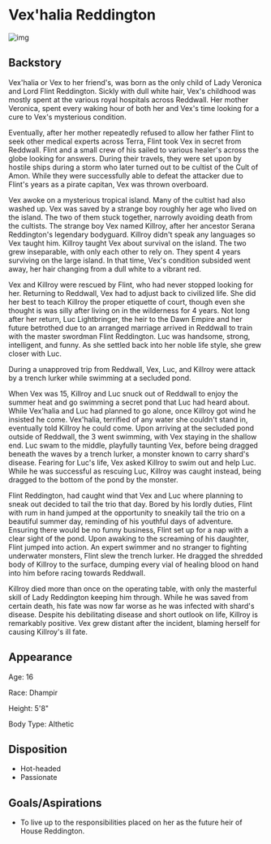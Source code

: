 # Vex'halia Reddington

![img](Vex'haliaReddington.png)

## Backstory

Vex'halia or Vex to her friend's, was born as the only child of Lady Veronica and Lord Flint Reddington. Sickly with dull white hair, Vex's childhood was mostly spent at the various royal hospitals across Reddwall. Her mother Veronica, spent every waking hour of both her and Vex's time looking for a cure to Vex's mysterious condition.

Eventually, after her mother repeatedly refused to allow her father Flint to seek other medical experts across Terra, Flint took Vex in secret from Reddwall. Flint and a small crew of his sailed to various healer's across the globe looking for answers. During their travels, they were set upon by hostile ships during a storm who later turned out to be cultist of the Cult of Amon. While they were successfully able to defeat the attacker due to Flint's years as a pirate capitan, Vex was thrown overboard.

Vex awoke on a mysterious tropical island. Many of the cultist had also washed up. Vex was saved by a strange boy roughly her age who lived on the island. The two of them stuck together, narrowly avoiding death from the cultists. The strange boy Vex named Killroy, after her ancestor Serana Reddington's legendary bodyguard. Killroy didn't speak any languages so Vex taught him. Killroy taught Vex about survival on the island. The two grew inseparable, with only each other to rely on. They spent 4 years surviving on the large island. In that time, Vex's condition subsided went away, her hair changing from a dull white to a vibrant red.

Vex and Killroy were rescued by Flint, who had never stopped looking for her. Returning to Reddwall, Vex had to adjust back to civilized life. She did her best to teach Killroy the proper etiquette of court, though even she thought is was silly after living on in the wilderness for 4 years. Not long after her return, Luc Lightbringer, the heir to the Dawn Empire and her future betrothed due to an arranged marriage arrived in Reddwall to train with the master swordman Flint Reddington. Luc was handsome, strong, intelligent, and funny. As she settled back into her noble life style, she grew closer with Luc.

During a unapproved trip from Reddwall, Vex, Luc, and Killroy were attack by a trench lurker while swimming at a secluded pond.

When Vex was 15, Killroy and Luc snuck out of Reddwall to enjoy the summer heat and go swimming a secret pond that Luc had heard about. While Vex'halia and Luc had planned to go alone, once Killroy got wind he insisted he come. Vex'halia, terrified of any water she couldn't stand in, eventually told Killroy he could come. Upon arriving at the secluded pond outside of Reddwall, the 3 went swimming, with Vex staying in the shallow end. Luc swam to the middle, playfully taunting Vex, before being dragged beneath the waves by a trench lurker, a monster known to carry shard's disease. Fearing for Luc's life, Vex asked Killroy to swim out and help Luc. While he was successful as rescuing Luc, Killroy was caught instead, being dragged to the bottom of the pond by the monster.

Flint Reddington, had caught wind that Vex and Luc where planning to sneak out decided to tail the trio that day. Bored by his lordly duties, Flint with rum in hand jumped at the opportunity to sneakily tail the trio on a beautiful summer day, reminding of his youthful days of adventure. Ensuring there would be no funny business, Flint set up for a nap with a clear sight of the pond. Upon awaking to the screaming of his daughter, Flint jumped into action. An expert swimmer and no stranger to fighting underwater monsters, Flint slew the trench lurker. He dragged the shredded body of Killroy to the surface, dumping every vial of healing blood on hand into him before racing towards Reddwall.

Killroy died more than once on the operating table, with only the masterful skill of Lady Reddington keeping him through. While he was saved from certain death, his fate was now far worse as he was infected with shard's disease. Despite his debilitating disease and short outlook on life, Killroy is remarkably positive. Vex grew distant after the incident, blaming herself for causing Killroy's ill fate.

## Appearance

Age: 16

Race: Dhampir

Height: 5'8"

Body Type: Althetic

## Disposition

- Hot-headed
- Passionate

## Goals/Aspirations

- To live up to the responsibilities placed on her as the future heir of House Reddington.
